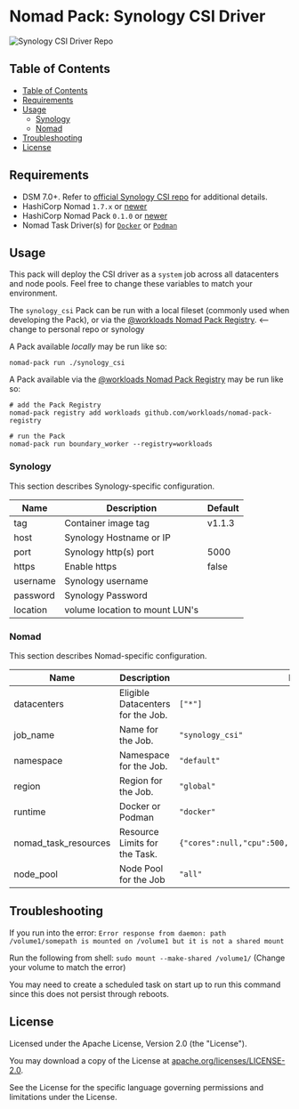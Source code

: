 # Nomad Pack: Synology CSI Driver

![Synology CSI Driver Repo](https://github.com/SynologyOpenSource/synology-csi)

## Table of Contents

<!-- TOC -->
  * [Table of Contents](#table-of-contents)
  * [Requirements](#requirements)
  * [Usage](#usage)
    * [Synology](#synology)
    * [Nomad](#nomad)
  * [Troubleshooting](#troubleshooting)
  * [License](#license)
<!-- TOC -->

## Requirements

- DSM 7.0+. Refer to [official Synology CSI repo](https://github.com/SynologyOpenSource/synology-csi) for additional details.
- HashiCorp Nomad `1.7.x` or [newer](https://developer.hashicorp.com/nomad/install)
- HashiCorp Nomad Pack `0.1.0` or [newer](https://releases.hashicorp.com/nomad-pack/)
- Nomad Task Driver(s) for [`Docker`](https://developer.hashicorp.com/nomad/docs/drivers/docker) or [`Podman`](https://developer.hashicorp.com/nomad/plugins/drivers/podman)


## Usage

This pack will deploy the CSI driver as a `system` job across all datacenters and node pools. Feel free to change these variables to match your environment.

The `synology_csi` Pack can be run with a local fileset (commonly used when developing the Pack), or via the [@workloads Nomad Pack Registry](https://github.com/workloads/nomad-pack-registry). <-- change to personal repo or synology

A Pack available _locally_ may be run like so:

```shell
nomad-pack run ./synology_csi
```

<!---CHANGE TO PERSONAL OR SYNOLOGY REPO --->
A Pack available via the [@workloads Nomad Pack Registry](https://github.com/workloads/nomad-pack-registry) may be run like so:

```shell
# add the Pack Registry
nomad-pack registry add workloads github.com/workloads/nomad-pack-registry

# run the Pack
nomad-pack run boundary_worker --registry=workloads
```

<!-- BEGIN_PACK_DOCS -->

### Synology

This section describes Synology-specific configuration.

| Name                                     | Description                                                                                                                            | Default |
| ---------------------------------------- | -------------------------------------------------------------------------------------------------------------------------------------- | ------- |
| tag | Container image tag |   v1.1.3 | 
| host | Synology Hostname or IP | |
| port     | Synology http(s) port | 5000 |
| https | Enable https |  false |
| username | Synology username | |
| password | Synology Password |  |
| location | volume location to mount LUN's |   |
 

### Nomad

This section describes Nomad-specific configuration.

| Name                              | Description                                        | Default |
| --------------------------------- | -------------------------------------------------- | ------- |
| datacenters             | Eligible Datacenters for the Job.                  | `["*"]` |
| job_name                    | Name for the Job.                                  | `"synology_csi"` |
| namespace               | Namespace for the Job.                             | `"default"` |
| region                  | Region for the Job.                                | `"global"` |
| runtime                | Docker or Podman                       | `"docker"` |
| nomad_task_resources              | Resource Limits for the Task.                      | `{"cores":null,"cpu":500,"memory":512,"memory_max":1024}` |
| node_pool                       |  Node Pool for the Job |  `"all"` |


## Troubleshooting

If you run into the error: `Error response from daemon: path /volume1/somepath is mounted on /volume1 but it is not a shared mount`

Run the following from shell: `sudo mount --make-shared /volume1/` (Change your volume to match the error)

You may need to create a scheduled task on start up to run this command since this does not persist through reboots.


## License

Licensed under the Apache License, Version 2.0 (the "License").

You may download a copy of the License at [apache.org/licenses/LICENSE-2.0](http://www.apache.org/licenses/LICENSE-2.0).

See the License for the specific language governing permissions and limitations under the License.
